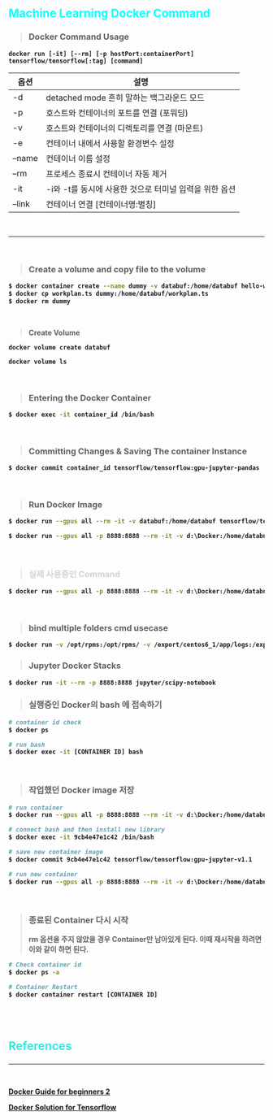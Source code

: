 <b><h3 style="color:cyan; font-size:160%">Machine Learning Docker Command</h3>

> <h3>Docker Command Usage</h3>

``` 
docker run [-it] [--rm] [-p hostPort:containerPort] tensorflow/tensorflow[:tag] [command]
```

옵션	| 설명
--- | ---
-d	| detached mode 흔히 말하는 백그라운드 모드
-p	| 호스트와 컨테이너의 포트를 연결 (포워딩)
-v	| 호스트와 컨테이너의 디렉토리를 연결 (마운트)
-e	| 컨테이너 내에서 사용할 환경변수 설정
–name	| 컨테이너 이름 설정
–rm	| 프로세스 종료시 컨테이너 자동 제거
-it	| -i와 -t를 동시에 사용한 것으로 터미널 입력을 위한 옵션
–link	| 컨테이너 연결 [컨테이너명:별칭]
<br>
<hr>
<br>

> ### Create a volume and copy file to the volume

```bash
$ docker container create --name dummy -v databuf:/home/databuf hello-world
$ docker cp workplan.ts dummy:/home/databuf/workplan.ts
$ docker rm dummy
```
<br>

> Create Volume
```
docker volume create databuf

docker volume ls
```
<br>

> ### Entering the Docker Container
```bash
$ docker exec -it container_id /bin/bash
```
<br>

> ### Committing Changes & Saving The container Instance
```bash
$ docker commit container_id tensorflow/tensorflow:gpu-jupyter-pandas
```
<br>

> ### Run Docker Image
```bash
$ docker run --gpus all --rm -it -v databuf:/home/databuf tensorflow/tensorflow:latest-gpu-pandas bash

$ docker run --gpus all -p 8888:8888 --rm -it -v d:\Docker:/home/databuf tensorflow/tensorflow:latest-gpu-pandas bash
```
<br>

> <h3 style="color:lightgray"><b>실제 사용중인 Command</h3>

```bash
$ docker run --gpus all -p 8888:8888 --rm -it -v d:\Docker:/home/databuf tensorflow/tensorflow:gpu-jupyter
```
<br>

> ### bind multiple folders cmd usecase
```bash
$ docker run -v /opt/rpms:/opt/rpms/ -v /export/centos6_1/app/logs:/export/centos6_1/app/logs -t -i centos6_1 /bin/bash
```

> ### Jupyter Docker Stacks
```bash
$ docker run -it --rm -p 8888:8888 jupyter/scipy-notebook
```

> <h3>실행중인 Docker의 bash 에 접속하기</h3>
```bash
# container id check
$ docker ps

# run bash
$ docker exec -it [CONTAINER ID] bash
```
<br>

> <h3>작업했던 Docker image 저장 </h3>
```bash
# run container
$ docker run --gpus all -p 8888:8888 --rm -it -v d:\Docker:/home/databuf tensorflow/tensorflow:gpu-jupyter

# connect bash and then install new library
$ docker exec -it 9cb4e47e1c42 /bin/bash

# save new container image
$ docker commit 9cb4e47e1c42 tensorflow/tensorflow:gpu-jupyter-v1.1

# run new container  
$ docker run --gpus all -p 8888:8888 --rm -it -v d:\Docker:/home/databuf tensorflow/tensorflow:gpu-jupyter-v1.1
```
<br>

> <h3>종료된 Container 다시 시작</h3>
> rm 옵션을 주지 않았을 경우 Container만 남아있게 된다. 이때 재시작을 하려면 이와 같이 하면 된다.
```bash
# Check container id 
$ docker ps -a

# Container Restart
$ docker container restart [CONTAINER ID]
```


<br>

<br>

<h3 style="color:#32EBE0;font-size:160%">References</h3>

----
<br>



  [Docker Guide for beginners 2](https://subicura.com/2017/01/19/docker-guide-for-beginners-2.html)

  [Docker Solution for Tensorflow](https://analyticsindiamag.com/docker-solution-for-tensorflow-2-0-how-to-get-started/)


